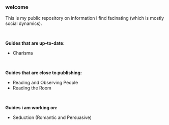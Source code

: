 ### welcome

This is my public repository on information i find facinating (which is mostly social dynamics).

<br>

**Guides that are up-to-date:**
- Charisma

<br>

**Guides that are close to publishing:**
- Reading and Observing People
- Reading the Room

<br>

**Guides i am working on:**
- Seduction (Romantic and Persuasive)
